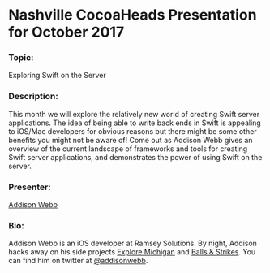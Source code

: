 # Nashville CocoaHeads Presentation for October 2017

### Topic:
Exploring Swift on the Server

### Description:
This month we will explore the relatively new world of creating Swift server applications. The idea of being able to write back ends in Swift is appealing to iOS/Mac developers for obvious reasons but there might be some other benefits you might not be aware of! Come out as Addison Webb gives an overview of the current landscape of frameworks and tools for creating Swift server applications, and demonstrates the power of using Swift on the server.

### Presenter:
[Addison Webb](https://twitter.com/addisonwebb)

### Bio:
Addison Webb is an iOS developer at Ramsey Solutions. By night, Addison hacks away on his side projects [Explore Michigan](http://goexploremichigan.com) and [Balls & Strikes](http://ballsandstrikesapp.com). You can find him on twitter at [@addisonwebb](https://twitter.com/addisonwebb).
